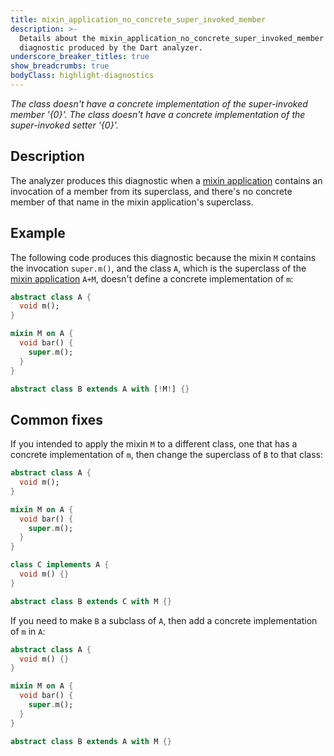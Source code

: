 ```yaml
---
title: mixin_application_no_concrete_super_invoked_member
description: >-
  Details about the mixin_application_no_concrete_super_invoked_member
  diagnostic produced by the Dart analyzer.
underscore_breaker_titles: true
show_breadcrumbs: true
bodyClass: highlight-diagnostics
---
```


_The class doesn't have a concrete implementation of the super-invoked member '{0}'._
_The class doesn't have a concrete implementation of the super-invoked setter '{0}'._

## Description

The analyzer produces this diagnostic when a [mixin application][] contains
an invocation of a member from its superclass, and there's no concrete
member of that name in the mixin application's superclass.

## Example

The following code produces this diagnostic because the mixin `M` contains
the invocation `super.m()`, and the class `A`, which is the superclass of
the [mixin application][] `A+M`, doesn't define a concrete implementation
of `m`:

```dart
abstract class A {
  void m();
}

mixin M on A {
  void bar() {
    super.m();
  }
}

abstract class B extends A with [!M!] {}
```

## Common fixes

If you intended to apply the mixin `M` to a different class, one that has a
concrete implementation of `m`, then change the superclass of `B` to that
class:

```dart
abstract class A {
  void m();
}

mixin M on A {
  void bar() {
    super.m();
  }
}

class C implements A {
  void m() {}
}

abstract class B extends C with M {}
```

If you need to make `B` a subclass of `A`, then add a concrete
implementation of `m` in `A`:

```dart
abstract class A {
  void m() {}
}

mixin M on A {
  void bar() {
    super.m();
  }
}

abstract class B extends A with M {}
```

[mixin application]: /resources/glossary#mixin-application
